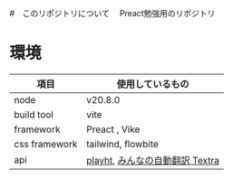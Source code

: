 #　このリポジトリについて
　Preact勉強用のリポジトリ

# 環境
| 項目          | 使用しているもの   | 
| ------------- | ------------------ | 
| node          | v20.8.0            | 
| build tool    | vite               | 
| framework     | Preact , Vike      | 
| css framework | tailwind, flowbite | 
| api           | [playht](https://play.ht/), [みんなの自動翻訳 Textra](https://mt-auto-minhon-mlt.ucri.jgn-x.jp/content/api/)             | 